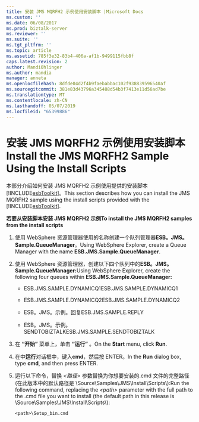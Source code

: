 ```yaml
---
title: 安装 JMS MQRFH2 示例使用安装脚本 |Microsoft Docs
ms.custom: ''
ms.date: 06/08/2017
ms.prod: biztalk-server
ms.reviewer: ''
ms.suite: ''
ms.tgt_pltfrm: ''
ms.topic: article
ms.assetid: 785f3e32-83b4-406a-af1b-9499115fbb8f
caps.latest.revision: 2
author: MandiOhlinger
ms.author: mandia
manager: anneta
ms.openlocfilehash: 8dfde04d2f4b9faebabbac102f938839596540af
ms.sourcegitcommit: 381e83d43796a345488d54b3f7413e11d56ad7be
ms.translationtype: MT
ms.contentlocale: zh-CN
ms.lasthandoff: 05/07/2019
ms.locfileid: "65399886"
---
```

# <a name="install-the-jms-mqrfh2-sample-using-the-install-scripts"></a><span data-ttu-id="513ec-102">安装 JMS MQRFH2 示例使用安装脚本</span><span class="sxs-lookup"><span data-stu-id="513ec-102">Install the JMS MQRFH2 Sample Using the Install Scripts</span></span>
<span data-ttu-id="513ec-103">本部分介绍如何安装 JMS MQRFH2 示例使用提供的安装脚本[!INCLUDE[esbToolkit](../includes/esbtoolkit-md.md)]。</span><span class="sxs-lookup"><span data-stu-id="513ec-103">This section describes how you can install the JMS MQRFH2 sample using the install scripts provided with the [!INCLUDE[esbToolkit](../includes/esbtoolkit-md.md)].</span></span>  
  
 <span data-ttu-id="513ec-104">**若要从安装脚本安装 JMS MQRFH2 示例**</span><span class="sxs-lookup"><span data-stu-id="513ec-104">**To install the JMS MQRFH2 samples from the install scripts**</span></span>  
  
1.  <span data-ttu-id="513ec-105">使用 WebSphere 资源管理器使用的名称创建一个队列管理器**ESB。JMS。Sample.QueueManager**。</span><span class="sxs-lookup"><span data-stu-id="513ec-105">Using WebSphere Explorer, create a Queue Manager with the name **ESB.JMS.Sample.QueueManager**.</span></span>  
  
2.  <span data-ttu-id="513ec-106">使用 WebSphere 资源管理器，创建以下四个队列中的**ESB。JMS。Sample.QueueManager:**</span><span class="sxs-lookup"><span data-stu-id="513ec-106">Using WebSphere Explorer, create the following four queues within **ESB.JMS.Sample.QueueManager:**</span></span>  
  
    -   <span data-ttu-id="513ec-107">ESB.JMS.SAMPLE.DYNAMICQ1</span><span class="sxs-lookup"><span data-stu-id="513ec-107">ESB.JMS.SAMPLE.DYNAMICQ1</span></span>  
  
    -   <span data-ttu-id="513ec-108">ESB.JMS.SAMPLE.DYNAMICQ2</span><span class="sxs-lookup"><span data-stu-id="513ec-108">ESB.JMS.SAMPLE.DYNAMICQ2</span></span>  
  
    -   <span data-ttu-id="513ec-109">ESB。JMS。示例。回复</span><span class="sxs-lookup"><span data-stu-id="513ec-109">ESB.JMS.SAMPLE.REPLY</span></span>  
  
    -   <span data-ttu-id="513ec-110">ESB。JMS。示例。SENDTOBIZTALK</span><span class="sxs-lookup"><span data-stu-id="513ec-110">ESB.JMS.SAMPLE.SENDTOBIZTALK</span></span>  
  
3.  <span data-ttu-id="513ec-111">在 **“开始”** 菜单上，单击 **“运行”** 。</span><span class="sxs-lookup"><span data-stu-id="513ec-111">On the **Start** menu, click **Run**.</span></span>  
  
4.  <span data-ttu-id="513ec-112">在中**运行**对话框中，键入**cmd**，然后按 ENTER。</span><span class="sxs-lookup"><span data-stu-id="513ec-112">In the **Run** dialog box, type **cmd**, and then press ENTER.</span></span>  
  
5.  <span data-ttu-id="513ec-113">运行以下命令，替换 *\<路径\>* 参数替换为你想要安装的.cmd 文件的完整路径 (在此版本中的默认路径是 \Source\Samples\JMS\Install\Scripts\\):</span><span class="sxs-lookup"><span data-stu-id="513ec-113">Run the following command, replacing the *\<path\>* parameter with the full path to the .cmd file you want to install (the default path in this release is \Source\Samples\JMS\Install\Scripts\\):</span></span>  
  
    ```  
    <path>\Setup_bin.cmd  
    ```